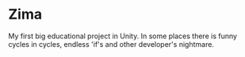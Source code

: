 # Zima
My first big educational project in Unity. In some places there is funny cycles in cycles, endless 'if's and other developer's nightmare.
